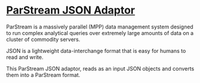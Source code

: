 # [ParStream JSON Adaptor](http://www.parstream.com)

ParStream is a massively parallel (MPP) data management system
designed to run complex analytical queries
over extremely large amounts of data on a cluster of commodity servers.

JSON is a lightweight data-interchange format that is easy for humans to read and write.

This ParStream JSON adaptor, reads as an input JSON objects and converts them into a ParStream format.
